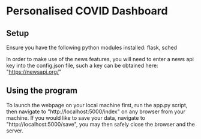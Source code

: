 # Personalised COVID Dashboard

## Setup
Ensure you have the following python modules installed:
flask, sched

In order to make use of the news features, you will need to enter a news api key into the config.json file, such a key can be obtained here: "https://newsapi.org/" 

## Using the program
To launch the webpage on your local machine first, run the app.py script, then navigate to "http://localhost:5000/index" on any browser from your machine.
If you would like to save your data, navigate to "http://localhost:5000/save", you may then safely close the browser and the server.

